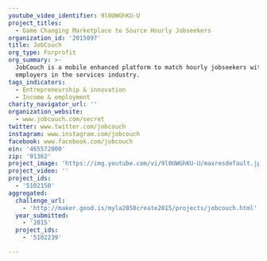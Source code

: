 ```yaml
---
youtube_video_identifier: 9l0UWGhKU-U
project_titles:
  - Game Changing Marketplace to Source Hourly Jobseekers
organization_id: '2015097'
title: JobCouch
org_type: Forprofit
org_summary: >-
  JobCouch is a mobile enhanced platform to match hourly jobseekers with
  employers in the services industry.
tags_indicators:
  - Entrepreneurship & innovation
  - Income & employment
charity_navigator_url: ''
organization_website:
  - www.jobcouch.com/secret
twitter: www.twitter.com/jobcouch
instagram: www.instagram.com/jobcouch
facebook: www.facebook.com/jobcouch
ein: '465572000'
zip: '91362'
project_image: 'https://img.youtube.com/vi/9l0UWGhKU-U/maxresdefault.jpg'
project_video: ''
project_ids:
  - '5102150'
aggregated:
  challenge_url:
    - 'http://maker.good.is/myla2050create2015/projects/jobcouch.html'
  year_submitted:
    - '2015'
  project_ids:
    - '5102239'

---
```

